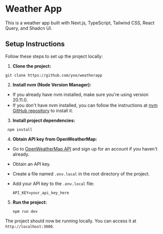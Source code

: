 # Weather App

This is a weather app built with Next.js, TypeScript, Tailwind CSS, React Query, and Shadcn UI.

## Setup Instructions

Follow these steps to set up the project locally:

1. **Clone the project:**

```
git clone https://github.com/yoo/weatherapp
```

2. **Install nvm (Node Version Manager):**

- If you already have nvm installed, make sure you're using version 20.11.0.
- If you don't have nvm installed, you can follow the instructions at [nvm GitHub repository](https://github.com/nvm-sh/nvm) to install it.

3. **Install project dependencies:**

```
 npm install
```

4. **Obtain API key from OpenWeatherMap:**

- Go to [OpenWeatherMap API](https://openweathermap.org/api) and sign up for an account if you haven't already.
- Obtain an API key.
- Create a file named `.env.local` in the root directory of the project.
- Add your API key to the `.env.local` file:

  ```
  API_KEY=your_api_key_here
  ```

5. **Run the project:**

   ```
   npm run dev
   ```

The project should now be running locally. You can access it at `http://localhost:3000`.
